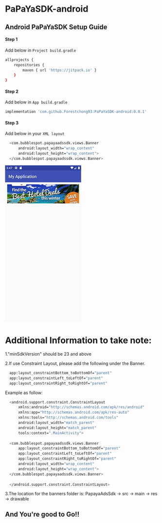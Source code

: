# PaPaYaSDK-android

## Android PaPaYaSDK Setup Guide

#### Step 1
  Add below in `Project build.gradle` 

```sh
allprojects {
    repositories {
        maven { url 'https://jitpack.io' }
    }
}
```

#### Step 2
  Add below in `App build.gradle`
```sh
implementation 'com.github.Forestchong93:PaPaYaSDK-android:0.0.1'
```

#### Step 3
  Add below in your `XML layout`
```sh
  <com.bubblespot.papayaadssdk.views.Banner
      android:layout_width="wrap_content"
      android:layout_height="wrap_content">
  </com.bubblespot.papayaadssdk.views.Banner>
```
![alt text](https://github.com/Forestchong93/PaPaYaSDK-android/blob/master/Screenshot_1561967266.png)

# Additional Information to take note:

1."minSdkVersion" should be 23 and above

2.If use Constraint Layout, please add the following under the Banner. 
```sh
  app:layout_constraintBottom_toBottomOf="parent"
  app:layout_constraintLeft_toLeftOf="parent"
  app:layout_constraintRight_toRightOf="parent"
```

Example as follow:
```sh
  <android.support.constraint.ConstraintLayout 
      xmlns:android="http://schemas.android.com/apk/res/android"
      xmlns:app="http://schemas.android.com/apk/res-auto"
      xmlns:tools="http://schemas.android.com/tools"
      android:layout_width="match_parent"
      android:layout_height="match_parent"
      tools:context=".MainActivity">

  <com.bubblespot.papayaadssdk.views.Banner
      app:layout_constraintBottom_toBottomOf="parent"
      app:layout_constraintLeft_toLeftOf="parent"
      app:layout_constraintRight_toRightOf="parent"
      android:layout_width="wrap_content"
      android:layout_height="wrap_content">
  </com.bubblespot.papayaadssdk.views.Banner>

  </android.support.constraint.ConstraintLayout>
```
3.The location for the banners folder is: PapayaAdsSdk -> src -> main -> res -> drawable

## And You're good to Go!!
